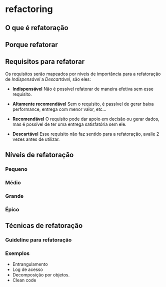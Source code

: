 # refactoring

## O que é refatoração

## Porque refatorar

## Requisitos para refatorar

Os requisitos serão mapeados por níveis de importância para a refatoração de *Indispensável* a *Descartável*, são eles:

* **Indispensável**
Não é possível refatorar de maneira efetiva sem esse requisito.

* **Altamente recomendável**
Sem o requisito, é passível de gerar baixa performance, entrega com menor valor, etc...

* **Recomendável**
O requisito pode dar apoio em decisão ou gerar dados, mas é possível de ter uma entrega satisfatória sem ele.

* **Descartável**
Esse requisito não faz sentido para a refatoração, avalie 2 vezes antes de utilizar.

## Níveis de refatoração

### Pequeno

### Médio

### Grande

### Épico

## Técnicas de refatoração

### Guideline para refatoração

### Exemplos
* Entrangulamento
* Log de acesso
* Decomposição por objetos.
* Clean code
